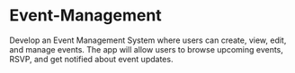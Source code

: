 # Event-Management
 Develop an Event Management System where users can create, view, edit, and manage events. The app will allow users to browse upcoming events, RSVP, and get notified about event updates.
